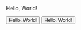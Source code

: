 <!--

Agenda:

0. House Keeping: Cover any issues / concerns for the course.
    
1. Using functions and basic logic in JavaScript
2. Learn the Document Object Model (DOM) and combine HTML, CSS, and JavaScript to build interactive websites. 
3. Quidditch Cup 2.0 in Small Groups
3. Hosting you Quidditch Cup 2.0 on GitHub and Github Sites.
4. (last 5 minutes)
    - Review Final Project Part 2 
    - Talk about the upcoming lab and it's format
-->


<!--
 _  _   _  _____  ___    ___    ___    _____  _____  _  _   _  ___       _____  _____  _   _  _____  ___    ___    ___    _  ___   _____ 
(_)( ) ( )(_   _)(  _`\ (  _`\ |  _`\ (  _  )(_   _)(_)( ) ( )(  _`\    (___  )(  _  )( ) ( )(  _  )(  _`\ (  _`\ |  _`\ (_)(  _`\(_   _)
| || `\| |  | |  | (_(_)| ( (_)| (_) )| (_) |  | |  | || `\| || ( (_)       | || (_) || | | || (_) || (_(_)| ( (_)| (_) )| || |_) ) | |  
| || , ` |  | |  |  _)_ | |___ | ,  / |  _  |  | |  | || , ` || |___     _  | ||  _  || | | ||  _  |`\__ \ | |  _ | ,  / | || ,__/' | |  
| || |`\ |  | |  | (_( )| (_, )| |\ \ | | | |  | |  | || |`\ || (_, )   ( )_| || | | || \_/ || | | |( )_) || (_( )| |\ \ | || |     | |  
(_)(_) (_)  (_)  (____/'(____/'(_) (_)(_) (_)  (_)  (_)(_) (_)(____/'   `\___/'(_) (_)`\___/'(_) (_)`\____)(____/'(_) (_)(_)(_)     (_)  
                                                                                                                                         
                                                                                                                                         
Goals:
- Get them to use JavaScript on some site they have locally
- show an alert to explain that JS is the "interactive" part
- interact with DOM by editing some element
- show an onClick event that triggers an alert via a <button>
-->

<!-- Step 1: An Alert -->
<!DOCTYPE html>
<html>
    <body>
        <p>Hello, World!</p>
        <script>
            alert("I am an alert!");
        </script>
    </body>
</html>

<!-- Step 2: An Alert via a button click -->
<!DOCTYPE html>
<html>
    <body>
        <button onclick="sayHello()">Hello, World!</button>
        <script>
            var sayHello = () => {
                alert("I can say hello!")
            }
        </script>
    </body>
</html>

<!-- Step 3: Use DOM events -->
<!DOCTYPE html>
<html>
    <body>
        <button id="btn">Hello, World!</button>
        <script>
            var btn = document.getElementById("btn")

            var sayHello = () => {
                alert("I say hello when you click on the btn")
            }

            btn.onclick = sayHello
        </script>
    </body>
</html>

<!-- Step 4: Edit the DOM -->
<!DOCTYPE html>
<html>
    <body>
        <button id="btn">Hello, World!</button>
        <script>
            var btn = document.getElementById("btn")

            var sayHello = () => {
                btn.innerText = "Changing the DOM."
            }

            btn.onclick = sayHello
        </script>
    </body>
</html>

<!-- DISCUSS function vs () => {} -->

<!--
 _____  _   _  _  ___    ___    _  _____  ___    _   _       _      __   
(  _  )( ) ( )(_)(  _`\ (  _`\ (_)(_   _)(  _`\ ( ) ( )    /' )   /' _`\ 
| ( ) || | | || || | ) || | ) || |  | |  | ( (_)| |_| |   (_, |   | ( ) |
| | | || | | || || | | )| | | )| |  | |  | |  _ |  _  |     | |   | | | |
| (('\|| (_) || || |_) || |_) || |  | |  | (_( )| | | |     | | _ | (_) |
(___\_)(_____)(_)(____/'(____/'(_)  (_)  (____/'(_) (_)     (_)(_)`\___/'
                                                                         
Walk through the code and explain how JavaScript is used to for DOM events and directly editing the DOM in version quidditch 1.0


-->

<!--
 _____  _   _  _  ___    ___    _  _____  ___    _   _       __        __   
(  _  )( ) ( )(_)(  _`\ (  _`\ (_)(_   _)(  _`\ ( ) ( )    /'__`\    /' _`\ 
| ( ) || | | || || | ) || | ) || |  | |  | ( (_)| |_| |   (_)  ) )   | ( ) |
| | | || | | || || | | )| | | )| |  | |  | |  _ |  _  |      /' /    | | | |
| (('\|| (_) || || |_) || |_) || |  | |  | (_( )| | | |    /' /( ) _ | (_) |
(___\_)(_____)(_)(____/'(____/'(_)  (_)  (____/'(_) (_)   (_____/'(_)`\___/'

* Note: They should all have the completed solution for Quidditch 1.0 as the starting point for 2.0

* Explain the objective of Quidditch 2.0
* Breakout into small groups of 3-4. 
* Individual Groups should help each other implement Quidditch 2.0.

* WITH 15 MINUTES OF CLASS LEFT
* Close the breakout rooms
* Share the final solution via a github gist in the zoom chat.
* Walk the class through the solution to Quidditch 2.0


Extend our Quidditch Game:
1. Add the Golden Snitch.
    * Clicking the golden snitch earns 150 points AND ends the game.
    * The Snitch should be smaller than the actual image size, 32x32.  Use CSS to accomplish this.
    * The Snitch should be faster than the quaffle.

2. Add a time limit to the game
    * Automatically End the Game after 15 seconds.
    * Show the time remaining in the game on the screen.

3. Add a background soundtrack to the game
    * Use the HTML5 Audio Tag


Quiddtich 2.0 Solution Below
-->

<!DOCTYPE html>
<html lang="en">
  <head>
    <title>Quidditch</title>
    <style>
      .gold {
        background-color: gold;
        color: darkslategrey;
        padding: 3px;
        border-radius: 5px;
      }

      .brown {
        background-color: brown;
        color: white;
        padding: 3px;
        border-radius: 5px;
      }

      li {
        padding: 6px;
      }

      h1 {
        display: inline-block;
      }

      button {
        margin: 5px;
      }

      #gameboard {
        background-color: lightskyblue;
        height: 500px;
        width: 500px;
      }

      #quaffle {
        position: absolute;
        background-image: url("imgs/quaffle64x64.png");
        width: 64px;
        height: 64px;
        visibility: hidden;
        transition: 0.5s transform;
      }

      #snitch {
        position: absolute;
        background-image: url("imgs/snitch64x64.png");
        background-size: 100% 100%;
        width: 32px;
        height: 32px;
        visibility: hidden;
        transition: 0.5s transform;
      }
    </style>
  </head>
  <body>
    <h1>Quidditch Cup 2.0</h1>
    <div></div>
    <audio src="sound/prologue.wav" controls autoplay>
      <p>If you are reading this, it is because your browser does not support this awesome audio track.</p>
    </audio>
    <p>The object of the game of Quidditch is to score more the most points!</p>
    <h2>Rules</h2>
    <ol>
      <li>Clicking on the <span class="brown">Quaffle</span> earns <b>10 points</b>.</li>
      <li>Clicking on the <span class="gold">Golden Snitch</span> earns <b>150 points</b> and <b>ends the game</b>.</li>
      <li>The game will automatically end after <b>15 seconds</b> if the Golden Snitch is not captured.</li>
    </ol>
    <h3>Score: <span id="scoreboard">0</span></h3>
    <h3>Time Remaining: <span id="timer">15</span></h3>

    <button onclick="startGame()">New Game</button>

    <div id="gameboard">
      <div id="quaffle" onclick="scoreQuaffle()"></div>
      <div id="snitch" onclick="scoreSnitch()"></div>
    </div>

    <script>
      // Variables accessible anywhere inside this <script> tag.
      var score = 0;
      var gameboard = document.getElementById("gameboard");
      var quaffle = document.getElementById("quaffle");
      var snitch = document.getElementById("snitch");
      var scoreboard = document.getElementById("scoreboard");
      var timer = document.getElementById("timer");

      var secondsRemaining = 0;

      var quaffleTimeoutID = null;
      var snitchTimeoutID = null;
      var secondsRemainingTimeoutID = null;
      var gameTimeoutID = null;

      // Constants. Change these values to make the gameplay different 
      var quaffleSpeed = 1500; // speed in Milliseconds.
      var snitchSpeed = 1000; // speed in Milliseconds.
      var gameLength = 15000; // gameLength in milliseconds.

      // Function that starts a new game of Quidditch!
      function startGame() {
        // Reset the score board
        score = 0;
        scoreboard.innerHTML = score;

        // End our game after 15 seconds
        gameTimeoutID = setTimeout(endGame, gameLength); // The setTimeout() method calls a function or evaluates an expression after a specified number of milliseconds.

        // Print the time remaining on the page
        secondsRemaining = gameLength / 1000; // Divide by 1000 to convert milliseconds to seconds.
        updateSecondsRemaining();

        // Make our quaffle and snitch objects appear. Notice that we initially set them to be invisible in our CSS.
        quaffle.style.visibility = "visible";
        snitch.style.visibility = "visible";

        // Move the balls
        moveQuaffle();
        moveSnitch();
      }

      // Logic to move the Quaffle
      function moveQuaffle() {
        // Generate a random x,y position for our Quaffle
        let randY = Math.floor(Math.random() * 436 + 1); // 500 (the width of the game board) - 64 (the width of the quaffle) = 436 px
        let randX = Math.floor(Math.random() * 436 + 1);

        // Use CSS to animate the transition from our current position to the new position.
        quaffle.style.transform = `translate(${randX}px, ${randY}px)`; // Use a 'template literal' (backtick) to generate the string we need for our css animation.

        // Cancel any previously planned movement of the Quaffle.
        clearTimeout(quaffleTimeoutID); 

        // Plan to move the Quaffle again in a second or so if the player fails to clicks on it.
        quaffleTimeoutID = setTimeout(moveQuaffle, quaffleSpeed);
      }

      // Logic to move the Snitch
      function moveSnitch() {
        let randY = Math.floor(Math.random() * 468 + 1); // 500 (the width of the game board) - 32 (the width of the snitch)= 468 px
        let randX = Math.floor(Math.random() * 468 + 1);

        snitch.style.transform = `translate(${randX}px, ${randY}px)`;

         // Cancel any previously planned movement of the snitch.
         clearTimeout(snitchTimeoutID); 

        snitchTimeoutID = setTimeout(moveSnitch, snitchSpeed);
      }

      // Logic to score when the quaffle is clicked.
      function scoreQuaffle() {
        // 10 points for scoring the quaffle!
        score = score + 10;

        // Update the scoreboard
        scoreboard.innerHTML = score;

        // Move the Quaffle Immediately!
        moveQuaffle(); // Move the Quaffle Immediatly
      }

      // Logic to score AND end the game when the snitch is clicked.
      function scoreSnitch() {
        score = score + 150;
        scoreboard.innerHTML = score;

        // End the game if the snitch is clicked.
        endGame();
      }

      // Function to update the timer
      function updateSecondsRemaining() {
        timer.innerHTML = secondsRemaining;

        if (secondsRemaining > 0) {
          secondsRemaining = secondsRemaining - 1;
          secondsRemainingTimeoutID = setTimeout(updateSecondsRemaining, 1000);
        }
      }

      // Function that ends the game
      function endGame() {
        // Cancel any outstanding timers.
        clearInterval(quaffleTimeoutID);
        clearInterval(snitchTimeoutID);
        clearInterval(secondsRemainingTimeoutID);
        clearInterval(gameTimeoutID);

        // Set the seconds remaining to zero
        secondsRemaining = 0;
        timer.innerHTML = secondsRemaining;

        // Hide the quaffle and snitch
        quaffle.style.visibility = "hidden";
        snitch.style.visibility = "hidden";
      }
    </script
  </body>
</html>
